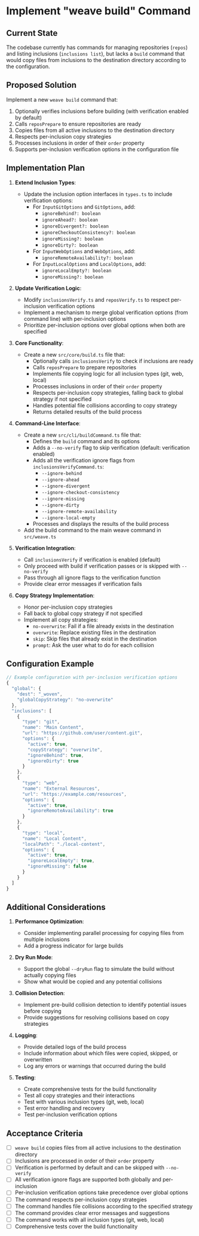 # Implement "weave build" Command

## Current State

The codebase currently has commands for managing repositories (`repos`) and
listing inclusions (`inclusions list`), but lacks a `build` command that would
copy files from inclusions to the destination directory according to the
configuration.

## Proposed Solution

Implement a new `weave build` command that:

1. Optionally verifies inclusions before building (with verification enabled by
   default)
2. Calls `reposPrepare` to ensure repositories are ready
3. Copies files from all active inclusions to the destination directory
4. Respects per-inclusion copy strategies
5. Processes inclusions in order of their `order` property
6. Supports per-inclusion verification options in the configuration file

## Implementation Plan

1. **Extend Inclusion Types**:
   - Update the inclusion option interfaces in `types.ts` to include
     verification options:
     - For `InputGitOptions` and `GitOptions`, add:
       - `ignoreBehind?: boolean`
       - `ignoreAhead?: boolean`
       - `ignoreDivergent?: boolean`
       - `ignoreCheckoutConsistency?: boolean`
       - `ignoreMissing?: boolean`
       - `ignoreDirty?: boolean`
     - For `InputWebOptions` and `WebOptions`, add:
       - `ignoreRemoteAvailability?: boolean`
     - For `InputLocalOptions` and `LocalOptions`, add:
       - `ignoreLocalEmpty?: boolean`
       - `ignoreMissing?: boolean`

2. **Update Verification Logic**:
   - Modify `inclusionsVerify.ts` and `reposVerify.ts` to respect per-inclusion
     verification options
   - Implement a mechanism to merge global verification options (from command
     line) with per-inclusion options
   - Prioritize per-inclusion options over global options when both are
     specified

3. **Core Functionality**:
   - Create a new `src/core/build.ts` file that:
     - Optionally calls `inclusionsVerify` to check if inclusions are ready
     - Calls `reposPrepare` to prepare repositories
     - Implements file copying logic for all inclusion types (git, web, local)
     - Processes inclusions in order of their `order` property
     - Respects per-inclusion copy strategies, falling back to global strategy
       if not specified
     - Handles potential file collisions according to copy strategy
     - Returns detailed results of the build process

4. **Command-Line Interface**:
   - Create a new `src/cli/buildCommand.ts` file that:
     - Defines the `build` command and its options
     - Adds a `--no-verify` flag to skip verification (default: verification
       enabled)
     - Adds all the verification ignore flags from `inclusionsVerifyCommand.ts`:
       - `--ignore-behind`
       - `--ignore-ahead`
       - `--ignore-divergent`
       - `--ignore-checkout-consistency`
       - `--ignore-missing`
       - `--ignore-dirty`
       - `--ignore-remote-availability`
       - `--ignore-local-empty`
     - Processes and displays the results of the build process
   - Add the build command to the main weave command in `src/weave.ts`

5. **Verification Integration**:
   - Call `inclusionsVerify` if verification is enabled (default)
   - Only proceed with build if verification passes or is skipped with
     `--no-verify`
   - Pass through all ignore flags to the verification function
   - Provide clear error messages if verification fails

6. **Copy Strategy Implementation**:
   - Honor per-inclusion copy strategies
   - Fall back to global copy strategy if not specified
   - Implement all copy strategies:
     - `no-overwrite`: Fail if a file already exists in the destination
     - `overwrite`: Replace existing files in the destination
     - `skip`: Skip files that already exist in the destination
     - `prompt`: Ask the user what to do for each collision

## Configuration Example

```typescript
// Example configuration with per-inclusion verification options
{
  "global": {
    "dest": "_woven",
    "globalCopyStrategy": "no-overwrite"
  },
  "inclusions": [
    {
      "type": "git",
      "name": "Main Content",
      "url": "https://github.com/user/content.git",
      "options": {
        "active": true,
        "copyStrategy": "overwrite",
        "ignoreBehind": true,
        "ignoreDirty": true
      }
    },
    {
      "type": "web",
      "name": "External Resources",
      "url": "https://example.com/resources",
      "options": {
        "active": true,
        "ignoreRemoteAvailability": true
      }
    },
    {
      "type": "local",
      "name": "Local Content",
      "localPath": "./local-content",
      "options": {
        "active": true,
        "ignoreLocalEmpty": true,
        "ignoreMissing": false
      }
    }
  ]
}
```

## Additional Considerations

1. **Performance Optimization**:
   - Consider implementing parallel processing for copying files from multiple
     inclusions
   - Add a progress indicator for large builds

2. **Dry Run Mode**:
   - Support the global `--dryRun` flag to simulate the build without actually
     copying files
   - Show what would be copied and any potential collisions

3. **Collision Detection**:
   - Implement pre-build collision detection to identify potential issues before
     copying
   - Provide suggestions for resolving collisions based on copy strategies

4. **Logging**:
   - Provide detailed logs of the build process
   - Include information about which files were copied, skipped, or overwritten
   - Log any errors or warnings that occurred during the build

5. **Testing**:
   - Create comprehensive tests for the build functionality
   - Test all copy strategies and their interactions
   - Test with various inclusion types (git, web, local)
   - Test error handling and recovery
   - Test per-inclusion verification options

## Acceptance Criteria

- [ ] `weave build` copies files from all active inclusions to the destination
      directory
- [ ] Inclusions are processed in order of their `order` property
- [ ] Verification is performed by default and can be skipped with `--no-verify`
- [ ] All verification ignore flags are supported both globally and
      per-inclusion
- [ ] Per-inclusion verification options take precedence over global options
- [ ] The command respects per-inclusion copy strategies
- [ ] The command handles file collisions according to the specified strategy
- [ ] The command provides clear error messages and suggestions
- [ ] The command works with all inclusion types (git, web, local)
- [ ] Comprehensive tests cover the build functionality
